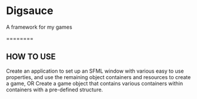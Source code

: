 Digsauce
========

A framework for my games

========

HOW TO USE
----------------
Create an application to set up an SFML window with various easy to use properties, and use the remaining object
containers and resources to create a game, OR
Create a game object that contains various containers within containers with a pre-defined structure.

